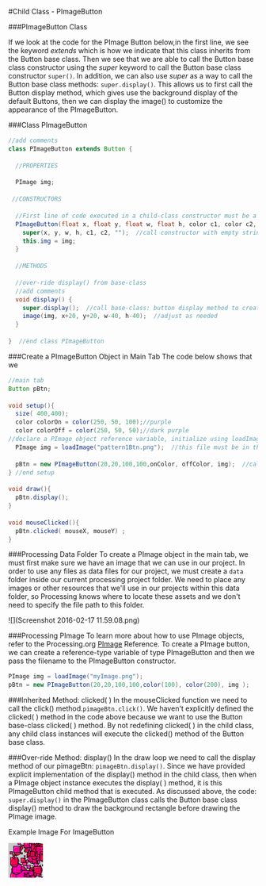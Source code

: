#Child Class - PImageButton

###PImageButton Class

If we look at the code for the PImage Button below,in the first line, we see the keyword *extends* which is how we indicate that this class inherits from the Button base class. Then  we see that we are able to call the Button base class constructor using the *super* keyword to call the Button base class constructor ``super()``.  In addition, we can also use  *super* as a way to call the Button base class methods: ``super.display()``.  This allows us to first call the Button display method, which gives use the background display of the default Buttons, then we can display the image() to customize the appearance of the PImageButton.  

###Class PImageButton

```java
//add comments
class PImageButton extends Button {

  //PROPERTIES

  PImage img;
 
 //CONSTRUCTORS

  //First line of code executed in a child-class constructor must be a call to the base-class constructor
  PImageButton(float x, float y, float w, float h, color c1, color c2, PImage img) {
    super(x, y, w, h, c1, c2, "");  //call constructor with empty string for label
    this.img = img;
  }

  //METHODS

  //over-ride display() from base-class
  //add comments
  void display() {
    super.display();  //call base-class: button display method to create background button
    image(img, x+20, y+20, w-40, h-40);  //adjust as needed
  }

}  //end class PImageButton
```
###Create a PImageButton Object in Main Tab
The code below shows that we 
```java
//main tab
Button pBtn;

void setup(){
  size( 400,400);
  color colorOn = color(250, 50, 100);//purple
  color colorOff = color(250, 50, 50);//dark purple
//declare a PImage object reference variable, initialize using loadImage()
  PImage img = loadImage("pattern1Btn.png");  //this file must be in the project data folder

  pBtn = new PImageButton(20,20,100,100,onColor, offColor, img);  //call PImageButton constructor
} //end setup

void draw(){
  pBtn.display();
}

void mouseClicked(){
  pBtn.clicked( mouseX, mouseY) ;
}

```
###Processing Data Folder
To create a PImage object in the main tab, we must first make sure we have an image that we can use in our project.  In order to use any files as data files for our project, we must create a `data` folder inside our current processing project folder. We need to place any images or other resources that we'll use in our projects within this data folder, so Processing knows where to locate these assets and we don't need to specify the file path to this folder. 

![](Screenshot 2016-02-17 11.59.08.png)

###Processing PImage 
To learn more about how to use PImage objects, refer to the Processing.org [PImage](https://processing.org/reference/PImage.html) Reference. To create a PImage button, we can create a reference-type variable of type PImageButton and then we pass the filename to the PImageButton constructor.
 


```java
PImage img = loadImage("myImage.png");
pBtn = new PImageButton(20,20,100,100,color(100), color(200), img );
```


###Inherited Method: clicked( ) 
 In the mouseClicked function we need to call the click() method.``pimageBtn.click()``.  We haven't explicitly defined the clicked( ) method in the code above because we want to use the Button base-class clicked( ) method. By not redefining clicked( ) in the child class, any child class instances will execute the clicked() method of the Button base class.

###Over-ride Method: display()
In the draw loop we need to call the display method of our pimageBtn:
``pimageBtn.display()``. Since we have provided explicit implementation of the display() method in the child class, then when a PImage object instance executes the display( ) method, it is this PImageButton child method that is executed.  As discussed above, the code: ``super.display()`` in the PImageButton class calls the Button base class display() method to draw the background rectangle before drawing the PImage image.

Example Image For ImageButton

![](pattern1Btn.png)

